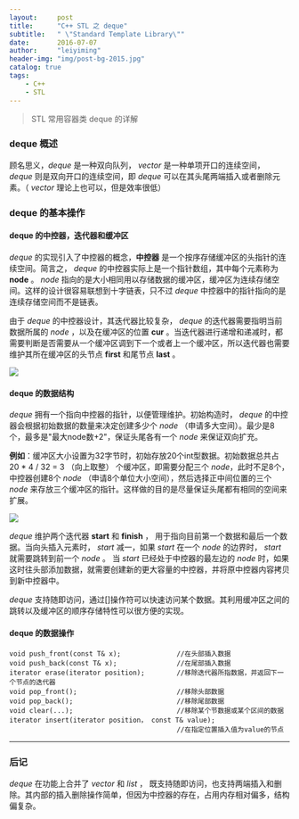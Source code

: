 ```yaml
---
layout:     post
title:      "C++ STL 之 deque"
subtitle:   " \"Standard Template Library\""
date:       2016-07-07
author:     "leiyiming"
header-img: "img/post-bg-2015.jpg"
catalog: true
tags:
    - C++
    - STL
---
```


> STL 常用容器类 deque 的详解

### deque 概述

顾名思义，*deque* 是一种双向队列， *vector* 是一种单项开口的连续空间， *deque* 则是双向开口的连续空间，即 *deque* 可以在其头尾两端插入或者删除元素。（ *vector* 理论上也可以，但是效率很低）

### deque 的基本操作

#### deque 的中控器，迭代器和缓冲区

*deque* 的实现引入了中控器的概念，**中控器** 是一个按序存储缓冲区的头指针的连续空间。简言之， *deque* 的中控器实际上是一个指针数组，其中每个元素称为 **node** 。 *node* 指向的是大小相同用以存储数据的缓冲区，缓冲区为连续存储空间。这样的设计很容易联想到十字链表，只不过 *deque* 中控器中的指针指向的是连续存储空间而不是链表。

由于 *deque* 的中控器设计，其迭代器比较复杂， *deque* 的迭代器需要指明当前数据所属的 *node* ，以及在缓冲区的位置 **cur** 。当迭代器进行递增和递减时，都需要判断是否需要从一个缓冲区调到下一个或者上一个缓冲区，所以迭代器也需要维护其所在缓冲区的头节点 **first** 和尾节点 **last** 。

<img src="https://leiyiming.com/img/in-post/post-STL/deque中控器.png"/>

#### deque 的数据结构

*deque* 拥有一个指向中控器的指针，以便管理维护。初始构造时， *deque* 的中控器会根据初始数据的数量来决定创建多少个 *node* （申请多大空间）。最少是8个，最多是"最大node数+2"，保证头尾各有一个 *node* 来保证双向扩充。

**例如**：缓冲区大小设置为32字节时，初始存放20个int型数据。初始数据总共占 20 * 4 / 32 = 3 （向上取整） 个缓冲区，即需要分配三个 *node*，此时不足8个，中控器创建8个 *node* （申请8个单位大小空间），然后选择正中间位置的三个 *node* 来存放三个缓冲区的指针。这样做的目的是尽量保证头尾都有相同的空间来扩展。

<img src="https://leiyiming.com/img/in-post/post-STL/deque初始.png"/>

*deque* 维护两个迭代器 **start** 和 **finish** ， 用于指向目前第一个数据和最后一个数据。当向头插入元素时， *start* 减一，如果 *start* 在一个 *node* 的边界时， *start* 就需要跳转到前一个 *node* 。 当 *start* 已经处于中控器的最左边的 *node* 时，如果这时往头部添加数据，就需要创建新的更大容量的中控器，并将原中控器内容拷贝到新中控器中。

*deque* 支持随即访问，通过[]操作符可以快速访问某个数据。其利用缓冲区之间的跳转以及缓冲区的顺序存储特性可以很方便的实现。

#### deque 的数据操作

```
void push_front(const T& x);              //在头部插入数据
void push_back(const T& x);               //在尾部插入数据
iterator erase(iterator position);        //移除迭代器所指数据，并返回下一个节点的迭代器
void pop_front();                         //移除头部数据
void pop_back();                          //移除尾部数据
void clear(...);                          //移除某个节数据或某个区间的数据
iterator insert(iterator position， const T& value);
                                          //在指定位置插入值为value的节点
```

---

### 后记

*deque* 在功能上合并了 *vector* 和 *list* ， 既支持随即访问，也支持两端插入和删除。其内部的插入删除操作简单，但因为中控器的存在，占用内存相对偏多，结构偏复杂。
